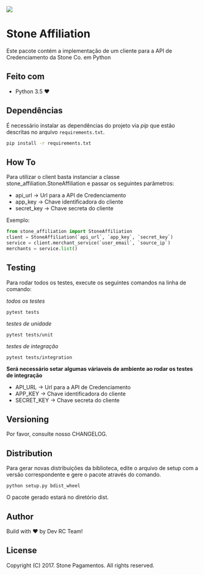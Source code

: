 ![](https://travis-ci.org/stone-payments/stone-affiliation-python.svg?branch=develop)
# Stone Affiliation
Este pacote contém a implementação de um cliente para a API de Credenciamento da Stone Co. em Python

## Feito com
- Python 3.5 :heart:

## Dependências
É necessário instalar as dependências do projeto via _pip_ que estão descritas no arquivo `requirements.txt`.

```bash
pip install -r requirements.txt
```

## How To
Para utilizar o client basta instanciar a classe stone_affiliation.StoneAffiliation e passar os seguintes parâmetros:
- api_url -> Url para a API de Credenciamento
- app_key -> Chave identificadora do cliente
- secret_key -> Chave secreta do cliente

Exemplo:
```python
from stone_affiliation import StoneAffiliation
client = StoneAffiliation(`api_url`, `app_key`, `secret_key`)
service = client.merchant_service(`user_email`, `source_ip`)
merchants = service.list()
```


## Testing
Para rodar todos os testes, execute os seguintes comandos na linha de comando:

*todos os testes*
```
pytest tests
```

*testes de unidade*
```
pytest tests/unit
```

*testes de integração*
```
pytest tests/integration
```

__Será necessário setar algumas váriaveis de ambiente ao rodar os testes de integração__

- API_URL -> Url para a API de Credenciamento
- APP_KEY -> Chave identificadora do cliente
- SECRET_KEY -> Chave secreta do cliente

## Versioning
Por favor, consulte nosso CHANGELOG.

## Distribution
Para gerar novas distribuições da biblioteca, edite o arquivo de setup com a versão correspondente e gere o pacote através do comando.

```
python setup.py bdist_wheel
```

O pacote gerado estará no diretório dist.


## Author

Build with :heart: by Dev RC Team!

## License

Copyright (C) 2017. Stone Pagamentos. All rights reserved.